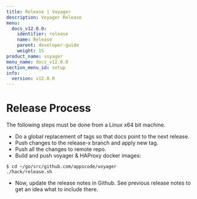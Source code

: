 ```yaml
---
title: Release | Voyager
description: Voyager Release
menu:
  docs_v12.0.0:
    identifier: release
    name: Release
    parent: developer-guide
    weight: 15
product_name: voyager
menu_name: docs_v12.0.0
section_menu_id: setup
info:
  version: v12.0.0
---
```


# Release Process

The following steps must be done from a Linux x64 bit machine.

- Do a global replacement of tags so that docs point to the next release.
- Push changes to the release-x branch and apply new tag.
- Push all the changes to remote repo.
- Build and push voyager & HAProxy docker images:

```console
$ cd ~/go/src/github.com/appscode/voyager
./hack/release.sh
```

- Now, update the release notes in Github. See previous release notes to get an idea what to include there.
